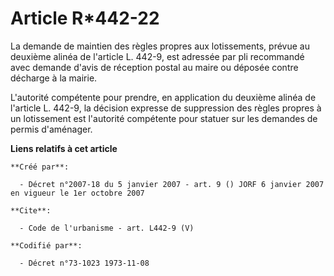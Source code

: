 # Article R*442-22

La demande de maintien des règles propres aux lotissements, prévue au deuxième alinéa de l'article L. 442-9, est adressée par
pli recommandé avec demande d'avis de réception postal au maire ou déposée contre décharge à la mairie. 

L'autorité compétente pour prendre, en application du deuxième alinéa de l'article L. 442-9, la décision expresse de
suppression des règles propres à un lotissement est l'autorité compétente pour statuer sur les demandes de permis d'aménager.

**Liens relatifs à cet article**

	**Créé par**:

	  - Décret n°2007-18 du 5 janvier 2007 - art. 9 () JORF 6 janvier 2007 en vigueur le 1er octobre 2007

	**Cite**:

	  - Code de l'urbanisme - art. L442-9 (V)

	**Codifié par**:

	  - Décret n°73-1023 1973-11-08
